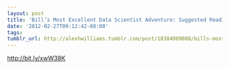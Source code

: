 ```yaml
---
layout: post
title: 'Bill’s Most Excellent Data Scientist Adventure: Suggested Readings'
date: '2012-02-27T09:12:42-08:00'
tags: 
tumblr_url: http://alexhwilliams.tumblr.com/post/18384009088/bills-most-excellent-data-scientist-adventure
---
```

<p><a href="http://bit.ly/xwW38K">http://bit.ly/xwW38K</a></p>
